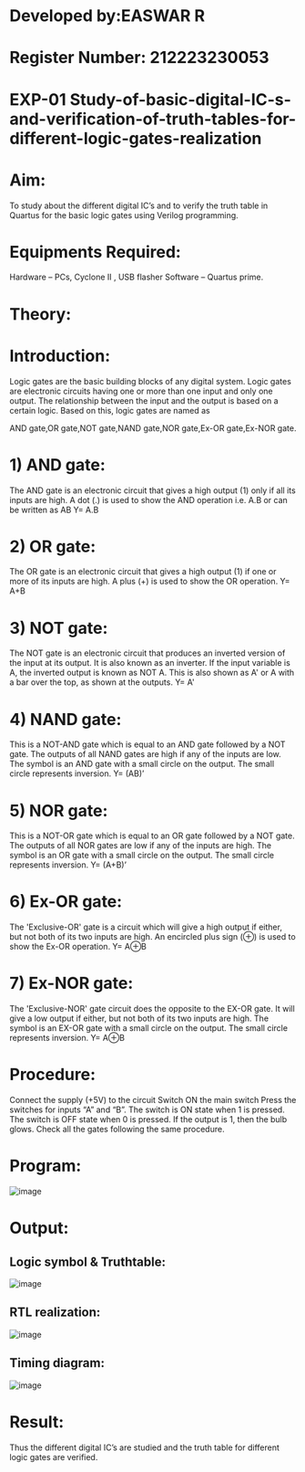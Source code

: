 # Developed by:EASWAR R

# Register Number: 212223230053

# EXP-01 Study-of-basic-digital-IC-s-and-verification-of-truth-tables-for-different-logic-gates-realization

# Aim:
To study about the different digital IC’s and to verify the truth table in Quartus for the basic logic gates using Verilog 
programming.

# Equipments Required:
Hardware – PCs, Cyclone II , USB flasher Software – Quartus prime.

# Theory:
# Introduction:
Logic gates are the basic building blocks of any digital system. Logic gates are electronic circuits having one or more than 
one input and only one output. The relationship between the input and the output is based on a certain logic. Based on this, 
logic gates are named as

AND gate,OR gate,NOT gate,NAND gate,NOR gate,Ex-OR gate,Ex-NOR gate.

# 1) AND gate:
The AND gate is an electronic circuit that gives a high output (1) only if all its inputs are high. A dot (.) is used to show the 
AND operation i.e. A.B or can be written as AB
Y= A.B

# 2) OR gate:
The OR gate is an electronic circuit that gives a high output (1) if one or more of its inputs are high. A plus (+) is used to 
show the OR operation.
Y= A+B

# 3) NOT gate:
The NOT gate is an electronic circuit that produces an inverted version of the input at its output. It is also known as an 
inverter. If the input variable is A, the inverted output is known as NOT A. This is also shown as A' or A with a bar over the 
top, as shown at the outputs.
Y= A'

# 4) NAND gate:
This is a NOT-AND gate which is equal to an AND gate followed by a NOT gate. The outputs of all NAND gates are high if 
any of the inputs are low. The symbol is an AND gate with a small circle on the output. The small circle represents inversion.
Y= (AB)’

# 5) NOR gate:
This is a NOT-OR gate which is equal to an OR gate followed by a NOT gate. The outputs of all NOR gates are low if any of 
the inputs are high. The symbol is an OR gate with a small circle on the output. The small circle represents inversion.
Y= (A+B)’

# 6) Ex-OR gate:
The 'Exclusive-OR' gate is a circuit which will give a high output if either, but not both of its two inputs are high. An encircled 
plus sign (⊕) is used to show the Ex-OR operation.
Y= A⊕B

# 7) Ex-NOR gate:
The 'Exclusive-NOR' gate circuit does the opposite to the EX-OR gate. It will give a low output if either, but not both of its 
two inputs are high. The symbol is an EX-OR gate with a small circle on the output. The small circle represents inversion.
Y= A⊕B

# Procedure:
Connect the supply (+5V) to the circuit Switch ON the main switch Press the switches for inputs “A” and “B”. The switch is ON 
state when 1 is pressed. The switch is OFF state when 0 is pressed. If the output is 1, then the bulb glows. Check all the gates 
following the same procedure.

# Program:
![image](https://github.com/EaswarR2005/Study-of-basic-digital-IC-s-and-verification-of-truth-tables-for-different-logic-gates-realization-/assets/146931525/78110a79-47ed-4c14-b784-16080d281a6e)

# Output:

## Logic symbol & Truthtable:
![image](https://github.com/EaswarR2005/Study-of-basic-digital-IC-s-and-verification-of-truth-tables-for-different-logic-gates-realization-/assets/146931525/e347ff4e-ecc7-472b-b561-c687e6403341)

## RTL realization:
![image](https://github.com/EaswarR2005/Study-of-basic-digital-IC-s-and-verification-of-truth-tables-for-different-logic-gates-realization-/assets/146931525/b1b96bd4-5d8d-423d-8c45-674dbfb80037)

## Timing diagram:
![image](https://github.com/EaswarR2005/Study-of-basic-digital-IC-s-and-verification-of-truth-tables-for-different-logic-gates-realization-/assets/146931525/16bbe0b8-3836-493e-a151-e2696dfa6cfc)

# Result:
Thus the different digital IC’s are studied and the truth table for different logic gates are verified.

